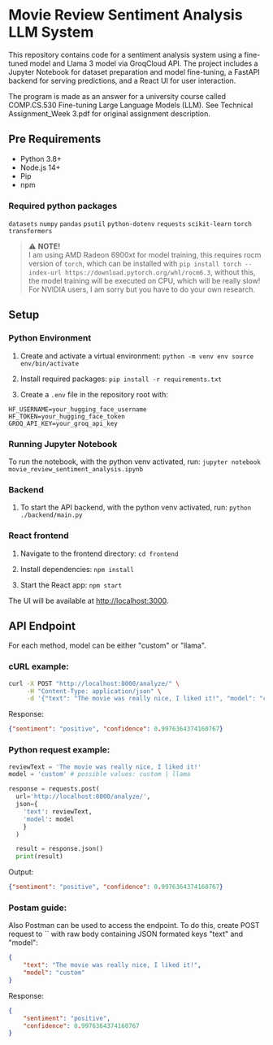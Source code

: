 # Movie Review Sentiment Analysis LLM System

This repository contains code for a sentiment analysis system using a fine-tuned model and Llama 3 model via GroqCloud API. The project includes a Jupyter Notebook for dataset preparation and model fine-tuning, a FastAPI backend for serving predictions, and a React UI for user interaction.

The program is made as an answer for a university course called COMP.CS.530 Fine-tuning Large Language Models (LLM). See Technical Assignment_Week 3.pdf for original assignment description.

## Pre Requirements

- Python 3.8+
- Node.js 14+
- Pip
- npm

### Required python packages
`datasets`
`numpy`
`pandas`
`psutil`
`python-dotenv`
`requests`
`scikit-learn`
`torch`
`transformers`

> ⚠️ **NOTE!**  
> I am using AMD Radeon 6900xt for model training, this requires rocm version of `torch`, which can be installed with ```pip install torch --index-url https://download.pytorch.org/whl/rocm6.3```, without this, the model training will be executed on CPU, which will be really slow! For NVIDIA users, I am sorry but you have to do your own research.


## Setup

### Python Environment

1. Create and activate a virtual environment:
`python -m venv env source env/bin/activate`

2. Install required packages:
`pip install -r requirements.txt`

3. Create a `.env` file in the repository root with:
```properties
HF_USERNAME=your_hugging_face_username 
HF_TOKEN=your_hugging_face_token
GROQ_API_KEY=your_groq_api_key
```

### Running Jupyter Notebook

To run the notebook, with the python venv activated, run: 
`jupyter notebook movie_review_sentiment_analysis.ipynb`


### Backend

1. To start the API backend, with the python venv activated, run:
`python ./backend/main.py`


### React frontend

1. Navigate to the frontend directory: `cd frontend`

2. Install dependencies: `npm install`

3. Start the React app: `npm start`

The UI will be available at [http://localhost:3000](http://localhost:3000).

## API Endpoint

For each method, model can be either "custom" or "llama".

### cURL example:
```sh
curl -X POST "http://localhost:8000/analyze/" \
     -H "Content-Type: application/json" \
     -d '{"text": "The movie was really nice, I liked it!", "model": "custom"}'
```

Response:

```json
{"sentiment": "positive", "confidence": 0.9976364374160767}
```


### Python request example: 
```python
reviewText = 'The movie was really nice, I liked it!'
model = 'custom' # possible values: custom | llama

response = requests.post(
  url='http://localhost:8000/analyze/', 
  json={
    'text': reviewText, 
    'model': model
    }
  )

  result = response.json()
  print(result)
```

Output:
```json
{"sentiment": "positive", "confidence": 0.9976364374160767}
```

### Postam guide: 

Also Postman can be used to access the endpoint. To do this, create POST request to `` with raw body containing JSON formated keys "text" and "model":

```json
{
    "text": "The movie was really nice, I liked it!",
    "model": "custom"
}
```

Response:

```json
{
    "sentiment": "positive",
    "confidence": 0.9976364374160767
}
```
